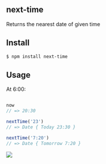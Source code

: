 ## next-time

Returns the nearest date of given time

## Install

```bash
$ npm install next-time
```

## Usage

At 6:00:

```js

now
// => 20:30

nextTime('23')
// => Date { Today 23:30 }

nextTime('7:20')
// => Date { Tomorrow 7:20 }
```

![](https://dl.dropboxusercontent.com/s/ctqwvswr8l2fn7m/npmel_26.jpg)
